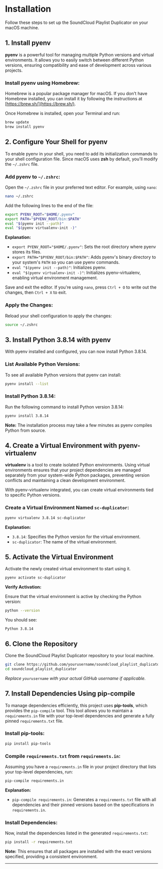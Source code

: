 # Installation

Follow these steps to set up the SoundCloud Playlist Duplicator on your macOS machine.

## 1. Install pyenv

**pyenv** is a powerful tool for managing multiple Python versions and virtual environments. It allows you to easily switch between different Python versions, ensuring compatibility and ease of development across various projects.

### Install pyenv using Homebrew:

Homebrew is a popular package manager for macOS. If you don't have Homebrew installed, you can install it by following the instructions at [https://brew.sh/](https://brew.sh/).

Once Homebrew is installed, open your Terminal and run:

```bash
brew update
brew install pyenv
```

## 2. Configure Your Shell for pyenv

To enable pyenv in your shell, you need to add its initialization commands to your shell configuration file. Since macOS uses **zsh** by default, you'll modify the `~/.zshrc` file.

### Add pyenv to `~/.zshrc`:

Open the `~/.zshrc` file in your preferred text editor. For example, using `nano`:

```bash
nano ~/.zshrc
```

Add the following lines to the end of the file:

```bash
export PYENV_ROOT="$HOME/.pyenv"
export PATH="$PYENV_ROOT/bin:$PATH"
eval "$(pyenv init --path)"
eval "$(pyenv virtualenv-init -)"
```

**Explanation:**

- `export PYENV_ROOT="$HOME/.pyenv"`: Sets the root directory where pyenv stores its files.
- `export PATH="$PYENV_ROOT/bin:$PATH"`: Adds pyenv's binary directory to your system's `PATH` so you can use pyenv commands.
- `eval "$(pyenv init --path)"`: Initializes pyenv.
- `eval "$(pyenv virtualenv-init -)"`: Initializes pyenv-virtualenv, enabling virtual environment management.

Save and exit the editor. If you're using `nano`, press `Ctrl + O` to write out the changes, then `Ctrl + X` to exit.

### Apply the Changes:

Reload your shell configuration to apply the changes:

```bash
source ~/.zshrc
```

## 3. Install Python 3.8.14 with pyenv

With pyenv installed and configured, you can now install Python 3.8.14.

### List Available Python Versions:

To see all available Python versions that pyenv can install:

```bash
pyenv install --list
```

### Install Python 3.8.14:

Run the following command to install Python version 3.8.14:

```bash
pyenv install 3.8.14
```

**Note:** The installation process may take a few minutes as pyenv compiles Python from source.

## 4. Create a Virtual Environment with pyenv-virtualenv

**virtualenv** is a tool to create isolated Python environments. Using virtual environments ensures that your project dependencies are managed separately from your system-wide Python packages, preventing version conflicts and maintaining a clean development environment.

With pyenv-virtualenv integrated, you can create virtual environments tied to specific Python versions.

### Create a Virtual Environment Named `sc-duplicator`:

```bash
pyenv virtualenv 3.8.14 sc-duplicator
```

**Explanation:**

- `3.8.14`: Specifies the Python version for the virtual environment.
- `sc-duplicator`: The name of the virtual environment.

## 5. Activate the Virtual Environment

Activate the newly created virtual environment to start using it.

```bash
pyenv activate sc-duplicator
```

**Verify Activation:**

Ensure that the virtual environment is active by checking the Python version:

```bash
python --version
```

You should see:

```
Python 3.8.14
```

## 6. Clone the Repository

Clone the SoundCloud Playlist Duplicator repository to your local machine.

```bash
git clone https://github.com/yourusername/soundcloud_playlist_duplicator.git
cd soundcloud_playlist_duplicator
```

*Replace `yourusername` with your actual GitHub username if applicable.*

## 7. Install Dependencies Using pip-compile

To manage dependencies efficiently, this project uses **pip-tools**, which provides the `pip-compile` tool. This tool allows you to maintain a `requirements.in` file with your top-level dependencies and generate a fully pinned `requirements.txt` file.

### Install pip-tools:

```bash
pip install pip-tools
```

### Compile `requirements.txt` from `requirements.in`:

Assuming you have a `requirements.in` file in your project directory that lists your top-level dependencies, run:

```bash
pip-compile requirements.in
```

**Explanation:**

- `pip-compile requirements.in`: Generates a `requirements.txt` file with all dependencies and their pinned versions based on the specifications in `requirements.in`.

### Install Dependencies:

Now, install the dependencies listed in the generated `requirements.txt`:

```bash
pip install -r requirements.txt
```

**Note:** This ensures that all packages are installed with the exact versions specified, providing a consistent environment.

---
